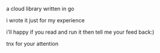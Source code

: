 a cloud library written in go 

i wrote it just for my experience

i'll happy if you read and run it then tell me your feed back:)




tnx for your attention
